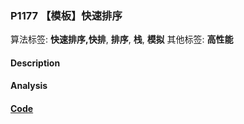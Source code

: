 ### P1177 【模板】快速排序

算法标签: **快速排序,快排**, **排序**, **栈**, **模拟**
其他标签: **高性能**


#### Description

#### Analysis




#### [Code](../cpp/p1177.cpp)
